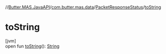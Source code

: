 //[Butter.MAS.JavaAPI](../../../index.md)/[com.butter.mas.data](../index.md)/[PacketResponseStatus](index.md)/[toString](to-string.md)

# toString

[jvm]\
open fun [toString](to-string.md)(): [String](https://docs.oracle.com/javase/8/docs/api/java/lang/String.html)